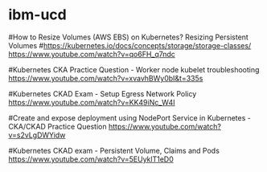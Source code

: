 # ibm-ucd
#How to Resize Volumes (AWS EBS) on Kubernetes? Resizing Persistent Volumes
#https://kubernetes.io/docs/concepts/storage/storage-classes/
https://www.youtube.com/watch?v=qo6FH_q7ndc

#Kubernetes CKA Practice Question - Worker node kubelet troubleshooting
https://www.youtube.com/watch?v=xvavhBWy0bI&t=335s

#Kubernetes CKAD Exam - Setup Egress Network Policy
https://www.youtube.com/watch?v=KK49iNc_W4I

#Create and expose deployment using NodePort Service in Kubernetes - CKA/CKAD Practice Question
https://www.youtube.com/watch?v=s2vLgDWYidw

#Kubernetes CKAD exam - Persistent Volume, Claims and Pods
https://www.youtube.com/watch?v=5EUyklT1eD0
